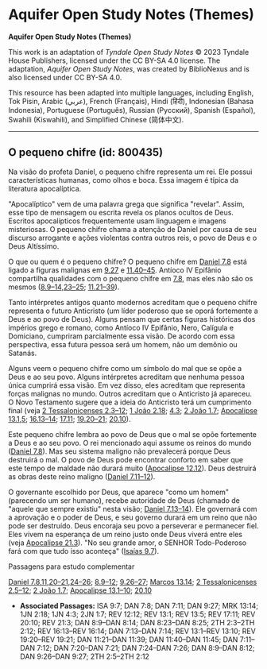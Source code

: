 # Aquifer Open Study Notes (Themes)

**Aquifer Open Study Notes (Themes)**

This work is an adaptation of *Tyndale Open Study Notes* © 2023 Tyndale House Publishers, licensed under the CC BY\-SA 4\.0 license. The adaptation, *Aquifer Open Study Notes*, was created by BiblioNexus and is also licensed under CC BY\-SA 4\.0\.

This resource has been adapted into multiple languages, including English, Tok Pisin, Arabic (عربي), French (Français), Hindi (हिंदी), Indonesian (Bahasa Indonesia), Portuguese (Português), Russian (Русский), Spanish (Español), Swahili (Kiswahili), and Simplified Chinese (简体中文).



--------------------------------

## O pequeno chifre (id: 800435)

Na visão do profeta Daniel, o pequeno chifre representa um rei. Ele possui características humanas, como olhos e boca. Essa imagem é típica da literatura apocalíptica.

"Apocalíptico" vem de uma palavra grega que significa "revelar". Assim, esse tipo de mensagem ou escrita revela os planos ocultos de Deus. Escritos apocalípticos frequentemente usam linguagem e imagens misteriosas. O pequeno chifre chama a atenção de Daniel por causa de seu discurso arrogante e ações violentas contra outros reis, o povo de Deus e o Deus Altíssimo.

O que ou quem é o pequeno chifre? O pequeno chifre em [Daniel 7\.8](https://ref.ly/Dan7:8) está ligado a figuras malignas em [9\.27](https://ref.ly/Dan9:27) e [11\.40–45](https://ref.ly/Dan11:40-Dan11:45). Antíoco IV Epifânio compartilha qualidades com o pequeno chifre em [7\.8](https://ref.ly/Dan7:8), mas eles não são os mesmos ([8\.9–14](https://ref.ly/Dan8:9-Dan8:14),[23–25](https://ref.ly/Dan8:23-Dan8:25); [11\.21–39](https://ref.ly/Dan11:21-Dan11:39)).

Tanto intérpretes antigos quanto modernos acreditam que o pequeno chifre representa o futuro Anticristo (um líder poderoso que se oporá fortemente a Deus e ao povo de Deus). Alguns pensam que certas figuras históricas dos impérios grego e romano, como Antíoco IV Epifânio, Nero, Calígula e Domiciano, cumpriram parcialmente essa visão. De acordo com essa perspectiva, essa futura pessoa será um homem, não um demônio ou Satanás.

Alguns veem o pequeno chifre como um símbolo do mal que se opõe a Deus e ao seu povo. Alguns intérpretes acreditam que nenhuma pessoa única cumprirá essa visão. Em vez disso, eles acreditam que representa forças malignas no mundo. Outros acreditam que o Anticristo já apareceu. O Novo Testamento sugere que a ideia do Anticristo terá um cumprimento final (veja [2 Tessalonicenses 2\.3–12](https://ref.ly/2Thess2:3-2Thess2:12); [1 João 2\.18](https://ref.ly/1John2:18); [4\.3](https://ref.ly/1John4:3); [2 João 1\.7](https://ref.ly/2John1:7); [Apocalipse 13\.1](https://ref.ly/Rev13:1),[5](https://ref.ly/Rev13:5); [16\.13–14](https://ref.ly/Rev16:13-Rev16:14); [17\.11](https://ref.ly/Rev17:11); [19\.20–21](https://ref.ly/Rev19:20-Rev19:21); [20\.10](https://ref.ly/Rev20:10)).

Este pequeno chifre lembra ao povo de Deus que o mal se opõe fortemente a Deus e ao seu povo. O rei mencionado aqui assume os reinos do mundo ([Daniel 7\.8](https://ref.ly/Dan7:8)). Mas seu sistema maligno não prevalecerá porque Deus destruirá o mal. O povo de Deus pode encontrar conforto em saber que este tempo de maldade não durará muito ([Apocalipse 12\.12](https://ref.ly/Rev12:12)). Deus destruirá as obras deste reino maligno ([Daniel 7\.11–12](https://ref.ly/Dan7:11-Dan7:12)).

O governante escolhido por Deus, que aparece "como um homem" (parecendo um ser humano), recebe autoridade de Deus (chamado de "aquele que sempre existiu" nesta visão; [Daniel 7\.13–14](https://ref.ly/Dan7:13-Dan7:14)). Ele governará com a aprovação e o poder de Deus, e seu governo durará em um reino que não pode ser destruído. Deus encoraja seu povo a perseverar e permanecer fiel. Eles vivem na esperança de um reino justo onde Deus viverá entre eles (veja [Apocalipse 21\.3](https://ref.ly/Rev21:3)). "No seu grande amor, o SENHOR Todo\-Poderoso fará com que tudo isso aconteça" ([Isaías 9\.7](https://ref.ly/Isa9:7)).

Passagens para estudo complementar

[Daniel 7\.8](https://ref.ly/Dan7:8),[11](https://ref.ly/Dan7:11),[20–21](https://ref.ly/Dan7:20-Dan7:21),[24–26](https://ref.ly/Dan7:24-Dan7:26); [8\.9–12](https://ref.ly/Dan8:9-Dan8:12); [9\.26–27](https://ref.ly/Dan9:26-Dan9:27); [Marcos 13\.14](https://ref.ly/Mark13:14); [2 Tessalonicenses 2\.5–12](https://ref.ly/2Thess2:5-2Thess2:12); [2 João 1\.7](https://ref.ly/2John1:7); [Apocalipse 13\.1–10](https://ref.ly/Rev13:1-Rev13:10); [20\.10](https://ref.ly/Rev20:10)

* **Associated Passages:** ISA 9:7; DAN 7:8; DAN 7:11; DAN 9:27; MRK 13:14; 1JN 2:18; 1JN 4:3; 2JN 1:7; REV 12:12; REV 13:1; REV 13:5; REV 17:11; REV 20:10; REV 21:3; DAN 8:9–DAN 8:14; DAN 8:23–DAN 8:25; 2TH 2:3–2TH 2:12; REV 16:13–REV 16:14; DAN 7:13–DAN 7:14; REV 13:1–REV 13:10; REV 19:20–REV 19:21; DAN 11:21–DAN 11:39; DAN 11:40–DAN 11:45; DAN 7:11–DAN 7:12; DAN 7:20–DAN 7:21; DAN 7:24–DAN 7:26; DAN 8:9–DAN 8:12; DAN 9:26–DAN 9:27; 2TH 2:5–2TH 2:12

